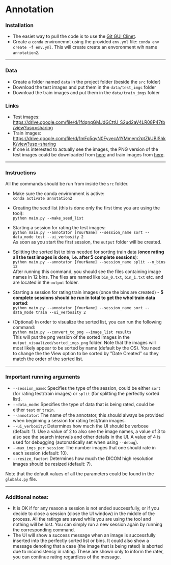 # Annotation

### Installation
- The easiet way to pull the code is to use the [Git GUI Clinet](https://git-scm.com/downloads/guis).
- Create a `conda` environemnt using the provided `env.yml` file: `conda env create -f env.yml`. This will create create an envoronment wih name `annotation2`.


___
### Data
- Create a folder named `data` in the project folder (beside the `src` folder)
- Download the test images and put them in the `data/test_imgs` folder
- Download the train images and put them in the `data/train_imgs` folder

### Links
* Test images: https://drive.google.com/file/d/1fdqnqGMJdGCttU_S2ud2aV4LR08P47tb/view?usp=sharing
* Train images: https://drive.google.com/file/d/1mFo5qyN0FyvecA1YMmem2ptZkUBIShkK/view?usp=sharing
* If one is interested to actually see the images, the PNG version of the test images could be downloaded from [here](https://drive.google.com/file/d/1UhQdmzNjKxiou5HqE_GEEXqvgpzXJ9Qp/view?usp=sharing) and train images from [here](https://drive.google.com/file/d/1Yu8a6VhhkohwV7fjdDqJK06cAZKFsZfg/view?usp=sharing).

___
### Instructions

All the commands should be run from inside the `src` folder.
* Make sure the conda environment is active:  
`conda activate annotation2`

* Creating the seed list (this is done only the first time you are using the tool):  
`python main.py --make_seed_list`

* Starting a session for rating the test images:  
`python main.py --annotator [YourName] --session_name sort --data_mode test --ui_verbosity 2`  
 As soon as you start the first session, the `output` folder will be created.

* Splitting the sorted list to bins needed for sorting train data (__once rating all the test images is done, i.e. after 5 complete sessions__):  
`python main.py --annotator [YourName] --session_name split --n_bins 12`  
 After running this command, you should see the files containing image names in 12 bins. The files are named like `bin_0.txt`, `bin_1.txt` etc. and are located in
 the `output` folder.

* Starting a session for rating train images (once the bins are created) - __5 complete sessions should be run in total to get the whol train data sorted__:  
`python main.py --annotator [YourName] --session_name sort --data_mode train --ui_verbosity 2`

* (Optional) In order to visualize the sorted list, you can run the following command:  
`python main.py --convert_to_png --image_list results`  
This will put the png version of the sorted images in the `output_visualized/sorted_imgs_png` folder. Note that the images will most likely appear to be sorted by name (default by the OS). You need to change the the View option to be sorted by "Date Created" so they match the order of the sorted list.



___
### Important running arguments
* `--session_name`: Specifies the type of the session, could be either `sort` (for rating test/train images) or `split` (for splitting the perfectly sorted list).
* `--data_mode`: Specifies the type of data that is being rated, could be either `test` or `train`.
* `--annotator`: The name of the annotator, this should always be provided when beginning a session for rating test/train images.
* `--ui_verbosity`: Determines how much the UI should be verbose (default: 1). Use a value of 2 to also see the image names, a value of 3 to also see the search intervals and other details in the UI. A value of 4 is used for debugging (automatically set when using `--debug`).
* `--max_imgs_per_session`: The number images that one should rate in each session (default: 10).
* `--resize_factor`: Determines how much the DICOM high resolution images should be resized (default: 7).

Note that the default values of all the parameters could be found in the `globals.py` file.

___
### Additional notes:
* It is OK if for any reason a session is not ended successfully, or if you decide to close a session (close the UI window) in the middle of the process. All the ratings are saved while you are using the tool and nothing will be lost. You can simply run a new session again by running the corresponding command.
* The UI will show a success message when an image is successfully inserted into the perfectly sorted list or bins. It could also show a message denoting that a case (the image that is being rated) is aborted due to inconsistency in rating. These are shown only to inform the rater, you can continue rating regardless of the message.
